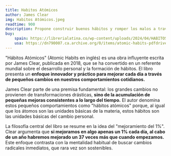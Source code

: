 ```yaml
---
title: Habitos Atómicos
author: James Clear
img: Habitos Atómicos.jpeg
readtime: 900
description: Propone construir buenos hábitos y romper los malos a través de pequeños cambios. El libro se ha popularizado como una guía para mejorar la productividad y alcanzar metas a largo plazo. 
buy:
    spain: https://librerialatina.co/wp-content/uploads/2024/04/HABITOS-ATOMICOS-JAMES-CLEAR.pdf
    usa: https://dn790007.ca.archive.org/0/items/atomic-habits-pdfdrive/Atomic%20habits%20%28%20PDFDrive%20%29.pdf
---
```

"Hábitos Atómicos" (Atomic Habits en inglés) es una obra influyente escrita por James Clear, publicada en 2018, que se ha convertido en un referente mundial sobre el desarrollo personal y la formación de hábitos. El libro presenta un **enfoque innovador y práctico para mejorar cada día a través de pequeños cambios en nuestros comportamientos cotidianos.**

James Clear parte de una premisa fundamental: los grandes cambios no provienen de transformaciones drásticas, **sino de la acumulación de pequeñas mejoras consistentes a lo largo del tiempo.** El autor denomina estos pequeños comportamientos como "hábitos atómicos" porque, al igual que los átomos son las unidades básicas de la materia, estos hábitos son las unidades básicas del cambio personal.

La filosofía central del libro se resume en la idea del "mejoramiento del 1%". Clear argumenta que **si mejoramos en algo apenas un 1% cada día, al cabo de un año habremos mejorado un 37 veces más que cuando empezamos.** Este enfoque contrasta con la mentalidad habitual de buscar cambios radicales inmediatos, que rara vez son sostenibles.